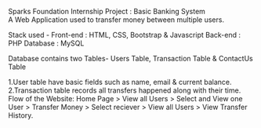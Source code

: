 Sparks Foundation Internship Project : Basic Banking System                                                                                                                         
A Web Application used to transfer money between multiple users.

Stack used - Front-end : HTML, CSS, Bootstrap & Javascript Back-end : PHP Database : MySQL

Database contains two Tables- Users Table, Transaction Table & ContactUs Table

 1.User table have basic fields such as name, email & current balance.                                                                                                             
 2.Transaction table records all transfers happened along with their time.                                                                                                         
Flow of the Website: Home Page > View all Users > Select and View one User > Transfer Money > Select reciever > View all Users > View Transfer History.
